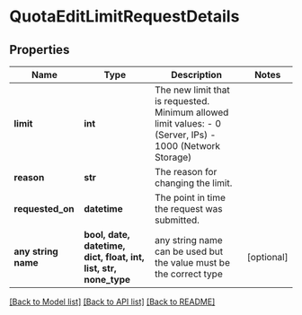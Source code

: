 # QuotaEditLimitRequestDetails


## Properties
Name | Type | Description | Notes
------------ | ------------- | ------------- | -------------
**limit** | **int** | The new limit that is requested. Minimum allowed limit values: - 0 (Server, IPs) - 1000 (Network Storage) | 
**reason** | **str** | The reason for changing the limit. | 
**requested_on** | **datetime** | The point in time the request was submitted. | 
**any string name** | **bool, date, datetime, dict, float, int, list, str, none_type** | any string name can be used but the value must be the correct type | [optional]

[[Back to Model list]](../README.md#documentation-for-models) [[Back to API list]](../README.md#documentation-for-api-endpoints) [[Back to README]](../README.md)


